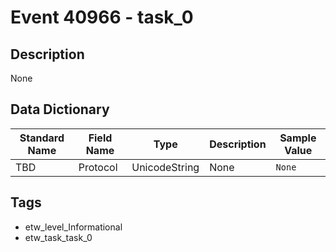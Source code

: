 # Event 40966 - task_0

## Description
None

## Data Dictionary
|Standard Name|Field Name|Type|Description|Sample Value|
|---|---|---|---|---|
|TBD|Protocol|UnicodeString|None|`None`|

## Tags
* etw_level_Informational
* etw_task_task_0